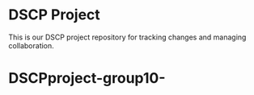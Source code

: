 # DSCP Project
This is our DSCP project repository for tracking changes and managing collaboration.
# DSCPproject-group10-
